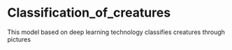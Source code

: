 # Classification_of_creatures
This model based on deep learning technology classifies creatures through pictures
